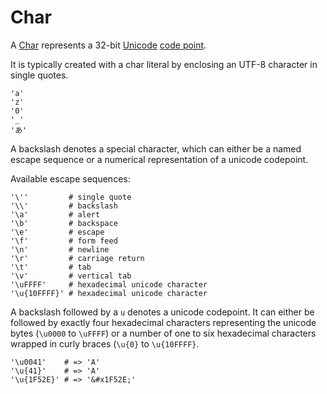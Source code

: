 # Char

A [Char](http://crystal-lang.org/api/Char.html) represents a 32-bit [Unicode](http://en.wikipedia.org/wiki/Unicode) [code point](http://en.wikipedia.org/wiki/Code_point).

It is typically created with a char literal by enclosing an UTF-8 character in single quotes.

```crystal
'a'
'z'
'0'
'_'
'あ'
```

A backslash denotes a special character, which can either be a named escape sequence or a numerical representation of a unicode codepoint.

Available escape sequences:

```crystal
'\''         # single quote
'\\'         # backslash
'\a'         # alert
'\b'         # backspace
'\e'         # escape
'\f'         # form feed
'\n'         # newline
'\r'         # carriage return
'\t'         # tab
'\v'         # vertical tab
'\uFFFF'     # hexadecimal unicode character
'\u{10FFFF}' # hexadecimal unicode character
```

A backslash followed by a `u` denotes a unicode codepoint. It can either be followed by exactly four hexadecimal characters representing the unicode bytes (`\u0000` to `\uFFFF`) or a number of one to six hexadecimal characters wrapped in curly braces (`\u{0}` to `\u{10FFFF}`.

```crystal
'\u0041'    # => 'A'
'\u{41}'    # => 'A'
'\u{1F52E}' # => '&#x1F52E;'
```
